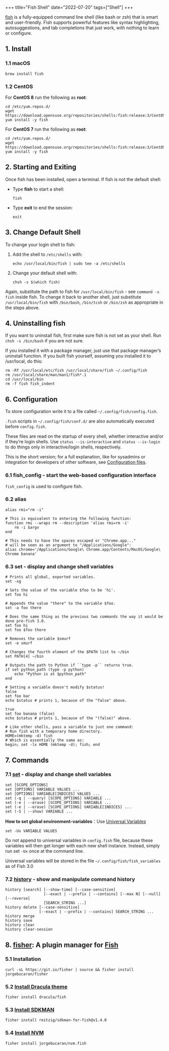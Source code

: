 +++
title="Fish Shell"
date="2022-07-20"
tags=["Shell"]
+++

[fish](https://fishshell.com/) is a fully-equipped command line shell (like bash or zsh) that is smart and user-friendly. Fish supports powerful features like syntax highlighting, autosuggestions, and tab completions that just work, with nothing to learn or configure.

## 1. Install

### 1.1 macOS

```shell
brew install fish
```

### 1.2 CentOS

For **CentOS 8** run the following as **root**:

```shell
cd /etc/yum.repos.d/
wget https://download.opensuse.org/repositories/shells:fish:release:3/CentOS_8/shells:fish:release:3.repo
yum install -y fish
```

For **CentOS 7** run the following as **root**:

```shell
cd /etc/yum.repos.d/
wget https://download.opensuse.org/repositories/shells:fish:release:3/CentOS_7/shells:fish:release:3.repo
yum install -y fish
```

## 2. Starting and Exiting

Once fish has been installed, open a terminal. If fish is not the default shell:

- Type **fish** to start a shell:

  ```shell
  fish
  ```

- Type **exit** to end the session:

  ```shell
  exit
  ```

## 3. Change Default Shell

To change your login shell to fish:

1. Add the shell to `/etc/shells` with:

   ```shell
   echo /usr/local/bin/fish | sudo tee -a /etc/shells
   ```

2. Change your default shell with:

   ```shell
   chsh -s $(which fish)
   ```

Again, substitute the path to fish for `/usr/local/bin/fish` - see `command -s fish` inside fish. To change it back to another shell, just substitute `/usr/local/bin/fish` with `/bin/bash`, `/bin/tcsh` or `/bin/zsh` as appropriate in the steps above.

## 4. Uninstalling fish

If you want to uninstall fish, first make sure fish is not set as your shell. Run `chsh -s /bin/bash` if you are not sure.

If you installed it with a package manager, just use that package manager’s uninstall function. If you built fish yourself, assuming you installed it to /usr/local, do this:

```
rm -Rf /usr/local/etc/fish /usr/local/share/fish ~/.config/fish
rm /usr/local/share/man/man1/fish*.1
cd /usr/local/bin
rm -f fish fish_indent
```

## 6. Configuration

To store configuration write it to a file called `~/.config/fish/config.fish`.

`.fish` scripts in `~/.config/fish/conf.d/` are also automatically executed before `config.fish`.

These files are read on the startup of every shell, whether interactive and/or if they’re login shells. Use `status --is-interactive` and `status --is-login` to do things only in interactive/login shells, respectively.

This is the short version; for a full explanation, like for sysadmins or integration for developers of other software, see [Configuration files](https://fishshell.com/docs/current/language.html#configuration).

### 6.1 fish_config - start the web-based configuration interface

`fish_config` is used to configure fish.

### 6.2 alias

```shell
alias rmi="rm -i"

# This is equivalent to entering the following function:
function rmi --wraps rm --description 'alias rmi=rm -i'
    rm -i $argv
end

# This needs to have the spaces escaped or "Chrome.app..."
# will be seen as an argument to "/Applications/Google":
alias chrome='/Applications/Google\ Chrome.app/Contents/MacOS/Google\ Chrome banana'
```

### 6.3 set - display and change shell variables

```shell
# Prints all global, exported variables.
set -xg

# Sets the value of the variable $foo to be 'hi'.
set foo hi

# Appends the value "there" to the variable $foo.
set -a foo there

# Does the same thing as the previous two commands the way it would be done pre-fish 3.0.
set foo hi
set foo $foo there

# Removes the variable $smurf
set -e smurf

# Changes the fourth element of the $PATH list to ~/bin
set PATH[4] ~/bin

# Outputs the path to Python if ``type -p`` returns true.
if set python_path (type -p python)
    echo "Python is at $python_path"
end

# Setting a variable doesn't modify $status!
false
set foo bar
echo $status # prints 1, because of the "false" above.

true
set foo banana (false)
echo $status # prints 1, because of the "(false)" above.

# Like other shells, pass a variable to just one command:
# Run fish with a temporary home directory.
HOME=(mktemp -d) fish
# Which is essentially the same as:
begin; set -lx HOME (mktemp -d); fish; end
```

## 7. Commands

### 7.1 [set](https://fishshell.com/docs/current/cmds/set.html#cmd-set) - display and change shell variables

```shell
set [SCOPE_OPTIONS]
set [OPTIONS] VARIABLE VALUES ...
set [OPTIONS] VARIABLE[INDICES] VALUES ...
set (-q | --query) [SCOPE_OPTIONS] VARIABLE ...
set (-e | --erase) [SCOPE_OPTIONS] VARIABLE ...
set (-e | --erase) [SCOPE_OPTIONS] VARIABLE[INDICES] ...
set (-S | --show) VARIABLE ...
```

**How to set global environment-variables**：Use [Universal Variables](https://fishshell.com/docs/current/tutorial.html#universal-variables)

```shell
set -Ux VARIABLE VALUES
```

Do not append to universal variables in `config.fish` file, because these variables will then get longer with each new shell instance. Instead, simply run set `-Ux` once at the command line.

Universal variables will be stored in the file `~/.config/fish/fish_variables` as of Fish 3.0

### 7.2 [history](https://fishshell.com/docs/current/cmds/history.html#history-show-and-manipulate-command-history) - show and manipulate command history

```shell
history [search] [--show-time] [--case-sensitive]
                 [--exact | --prefix | --contains] [--max N] [--null] [--reverse]
                 [SEARCH_STRING ...]
history delete [--case-sensitive]
               [--exact | --prefix | --contains] SEARCH_STRING ...
history merge
history save
history clear
history clear-session
```

## 8. [fisher](https://github.com/jorgebucaran/fisher): A plugin manager for [Fish](https://fishshell.com/)

### 5.1 Installation

```shell
curl -sL https://git.io/fisher | source && fisher install jorgebucaran/fisher
```

### 5.2 [Install Dracula theme](https://draculatheme.com/fish)

```shell
fisher install dracula/fish
```

### 5.3 [Install SDKMAN](https://github.com/reitzig/sdkman-for-fish)

```shell
fisher install reitzig/sdkman-for-fish@v1.4.0
```

### 5.4 [Install NVM](https://github.com/jorgebucaran/nvm.fish)

```shell
fisher install jorgebucaran/nvm.fish
```
